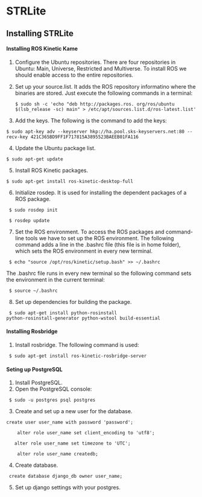 # STRLite

## Installing STRLite
#### Installing ROS Kinetic Kame
1. Configure the Ubuntu repositories. There are four repositories in Ubuntu: Main, Universe, Restricted and Multiverse. To install ROS we should enable access to the entire repositories.
2. Set up your source.list. It adds the ROS repository informatino where the binaries are stored. Just execute the following commands in a terminal:

    `$ sudo sh -c 'echo "deb http://packages.ros. org/ros/ubuntu $(lsb_release -sc) main" > /etc/apt/sources.list.d/ros-latest.list'`

3. Add the keys. The following is the command to add the keys:

`$ sudo apt-key adv --keyserver hkp://ha.pool.sks-keyservers.net:80 --recv-key 421C365BD9FF1F717815A3895523BAEEB01FA116`

4. Update the Ubuntu package list.

`$ sudo apt-get update`

5. Install ROS Kinetic packages.

`$ sudo apt-get install ros-kinetic-desktop-full`

6. Initialize rosdep. It is used for installing the dependent packages of a ROS package.

<code> $ sudo rosdep init </code>

<code> $ rosdep update </code>

7. Set the ROS environment. To access the ROS packages and command-line tools we have to set up the ROS environment. The following command adds a line in the .bashrc file (this file is in home folder), which sets the ROS environment in every new terminal.

<code> $ echo "source /opt/ros/kinetic/setup.bash" >> ~/.bashrc </code>

The .bashrc file runs in every new terminal so the following command sets the environment in the current terminal:

<code> $ source ~/.bashrc </code>

8. Set up dependencies for building the package.

<code> $ sudo apt-get install python-rosinstall python-rosinstall-generator python-wstool build-essential </code>


#### Installing Rosbridge
1. Install rosbridge. The following command is used:

<code> $ sudo apt-get install ros-kinetic-rosbridge-server </code>

#### Seting up PostgreSQL
1. Install PostgreSQL.
2. Open the PostgreSQL console:

<code> $ sudo -u postgres psql postgres </code>

3. Create and set up a new user for the database.

`create user user_name with password 'password';`

`    alter role user_name set client_encoding to 'utf8';`

`   alter role user_name set timezone to 'UTC';`

`    alter role user_name createdb;`

4. Create database.

<code> create database django_db owner user_name; </code>

5. Set up django settings with your postgres.
